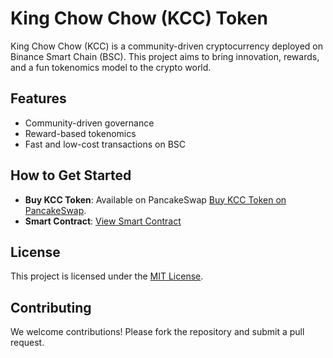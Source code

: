 # King Chow Chow (KCC) Token

King Chow Chow (KCC) is a community-driven cryptocurrency deployed on Binance Smart Chain (BSC). This project aims to bring innovation, rewards, and a fun tokenomics model to the crypto world.

## Features
- Community-driven governance
- Reward-based tokenomics
- Fast and low-cost transactions on BSC

## How to Get Started
- **Buy KCC Token**: Available on PancakeSwap [Buy KCC Token on PancakeSwap](https://pancakeswap.finance/swap?outputCurrency=0xcB86100fE6D1F70B1026d1c03ad1eB99fCBc5ed8).
- **Smart Contract**: [View Smart Contract](https://bscscan.com/address/0xcB86100fE6D1F70B1026d1c03ad1eB99fCBc5ed8)

## License
This project is licensed under the [MIT License](LICENSE).

## Contributing
We welcome contributions! Please fork the repository and submit a pull request.
